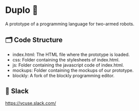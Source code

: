 # Duplo :mechanical_arm:	
A prototype of a programming language for two-armed robots.

## :card_index_dividers:	 Code Structure
- index.html: The HTML file where the prototype is loaded.
- css: Folder containing the stylesheets of index.html.
- js: Folder containing the javascript code of index.html.
- mockups: Folder containing the mockups of our prototype.
- blockly: A fork of the blockly programming editor.

## :speech_balloon:	Slack
https://vcuse.slack.com/
